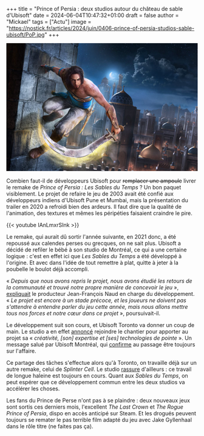 +++
title = "Prince of Persia : deux studios autour du château de sable d'Ubisoft"
date = 2024-06-04T10:47:32+01:00
draft = false
author = "Mickael"
tags = ["Actu"]
image = "https://nostick.fr/articles/2024/juin/0406-prince-of-persia-studios-sable-ubisoft/PoP.jpg"
+++

![Prince of Persia : Les Sables du Temps](PoP.jpg "") 

Combien faut-il de développeurs Ubisoft pour ~~remplacer une ampoule~~ livrer le remake de *Prince of Persia : Les Sables du Temps* ? Un bon paquet visiblement. Le projet de refaire le jeu de 2003 avait été confié aux développeurs indiens d'Ubisoft Pune et Mumbai, mais la présentation du trailer en 2020 a refroidi bien des ardeurs. Il faut dire que la qualité de l'animation, des textures et mêmes les péripéties faisaient craindre le pire.

{{< youtube IAnLmxrSInk >}} 

Le remake, qui aurait dû sortir l'année suivante, en 2021 donc, a été repoussé aux calendes perses ou grecques, on ne sait plus. Ubisoft a décidé de refiler le bébé à son studio de Montréal, ce qui a une certaine logique : c'est en effet ici que *Les Sables du Temps* a été développé à l'origine. Et avec dans l'idée de tout remettre à plat, quitte à jeter à la poubelle le boulot déjà accompli.

« *Depuis que nous avons repris le projet, nous avons étudié les retours de la communauté et trouvé notre propre manière de concevoir le jeu* », [expliquait](https://news.ubisoft.com/en-us/article/6rk3dzrT4ndn9ofFfZg4GV/an-update-on-prince-of-persia-the-sands-of-time-remake) le producteur Jean-François Naud en charge du développement. « *Le projet est encore à un stade précoce, et les joueurs ne doivent pas s'attendre à entendre parler du jeu cette année, mais nous allons mettre tous nos forces et notre cœur dans ce projet* », poursuivait-il.

Le développement suit son cours, et Ubisoft Toronto va donner un coup de main. Le studio a en effet [annoncé](https://x.com/UbisoftToronto/status/1797629314059661635) rejoindre le chantier pour apporter au projet sa « *créativité, [son] expertise et [ses] technologies de pointe* ». Un message salué par Ubisoft Montréal, qui [confirme](https://x.com/UbisoftMTL/status/1797640817106145450) au passage être toujours sur l'affaire.

Ce partage des tâches s'effectue alors qu'à Toronto, on travaille déjà sur un autre remake, celui de *Splinter Cell*. Le studio [rassure](https://x.com/UbisoftToronto/status/1797646229117313249) d'ailleurs : ce travail de longue haleine est toujours en cours. Quant aux *Sables du Temps*, on peut espérer que ce développement commun entre les deux studios va accélérer les choses.

Les fans du Prince de Perse n'ont pas à se plaindre : deux nouveaux jeux sont sortis ces derniers mois, l'excellent *The Last Crown* et *The Rogue Prince of Persia*, dispo en accès anticipé sur Steam. Et les drogués peuvent toujours se remater le pas terrible film adapté du jeu avec Jake Gyllenhaal dans le rôle titre (ne faites pas ça).